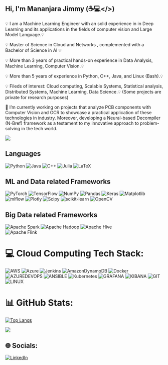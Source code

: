 ## Hi, I'm Mananjara Jimmy (☕💻</>)
💡 I am a Machine Learning Engineer with an solid experience in in Deep Learning and its applications in the fields of computer vision and Large Model Language.💡

💡 Master of Science in Cloud and Networks , complemented with a Bachelor of Science in AI 💡

💡 More than 3 years of practical hands-on experience in Data Analysis, Machine Learning, Computer Vision.💡

💡 More than 5 years of experience in Python, C++, Java, and Linux (Bash).💡

💡 Fileds of interest: Cloud computing, Scalable Systems, Statistical analysis, Distributed Systems, Machine Learning, Data Science.💡
 (Some projects are private for research purposes)
 
🔭 I’m currently working on projects that analyze PCB components with Computer Vision and OCR to showcase a practical application of these technologies in industry. Moreover, developing a Neural-based Decompiler (N-Bref) framework as a testament to my innovative approach to problem-solving in the tech world.

![](https://komarev.com/ghpvc/?username=Jimmy586)


## Languages 

![Python](https://img.shields.io/badge/python-3670A0?style=for-the-badge&logo=python&logoColor=ffdd54)
![Java](https://img.shields.io/badge/java-%23ED8B00.svg?style=for-the-badge&logo=java&logoColor=white)
![C++](https://img.shields.io/badge/c++-%2300599C.svg?style=for-the-badge&logo=c%2B%2B&logoColor=white)
![Julia](https://img.shields.io/badge/-Julia-9558B2?style=for-the-badge&logo=julia&logoColor=white) 
![LaTeX](https://img.shields.io/badge/latex-%23008080.svg?style=for-the-badge&logo=latex&logoColor=white) 

## ML and Data related Frameworks 
![PyTorch](https://img.shields.io/badge/PyTorch-%23EE4C2C.svg?style=for-the-badge&logo=PyTorch&logoColor=white)
![TensorFlow](https://img.shields.io/badge/TensorFlow-%23FF6F00.svg?style=for-the-badge&logo=TensorFlow&logoColor=white)
![NumPy](https://img.shields.io/badge/numpy-%23013243.svg?style=for-the-badge&logo=numpy&logoColor=white)
![Pandas](https://img.shields.io/badge/pandas-%23150458.svg?style=for-the-badge&logo=pandas&logoColor=white)
![Keras](https://img.shields.io/badge/Keras-%23D00000.svg?style=for-the-badge&logo=Keras&logoColor=white) 
![Matplotlib](https://img.shields.io/badge/Matplotlib-%23ffffff.svg?style=for-the-badge&logo=Matplotlib&logoColor=black) 
![mlflow](https://img.shields.io/badge/mlflow-%23d9ead3.svg?style=for-the-badge&logo=numpy&logoColor=blue) 
![Plotly](https://img.shields.io/badge/Plotly-%233F4F75.svg?style=for-the-badge&logo=plotly&logoColor=white) 
![Scipy](https://img.shields.io/badge/SciPy-%230C55A5.svg?style=for-the-badge&logo=scipy&logoColor=%white) 
![scikit-learn](https://img.shields.io/badge/scikit--learn-%23F7931E.svg?style=for-the-badge&logo=scikit-learn&logoColor=white)
![OpenCV](https://img.shields.io/badge/opencv-%23white.svg?style=for-the-badge&logo=opencv&logoColor=white)
## Big Data related Frameworks
 ![Apache Spark](https://img.shields.io/badge/Apache%20Spark-FDEE21?style=for-the-badge&logo=apachespark&logoColor=black) 
 ![Apache Hadoop](https://img.shields.io/badge/Apache%20Hadoop-66CCFF?style=for-the-badge&logo=apachehadoop&logoColor=black) 
 ![Apache Hive](https://img.shields.io/badge/Apache%20Hive-FDEE21?style=for-the-badge&logo=apachehive&logoColor=black)  
 ![Apache Flink](https://img.shields.io/badge/Apache%20Flink-E6526F?style=for-the-badge&logo=Apache%20Flink&logoColor=white)

# 💻 Cloud Computing Tech Stack:
 ![AWS](https://img.shields.io/badge/AWS-%23FF9900.svg?style=for-the-badge&logo=amazon-aws&logoColor=white) 
 ![Azure](https://img.shields.io/badge/azure-%230072C6.svg?style=for-the-badge&logo=microsoftazure&logoColor=white) 
 ![Jenkins](https://img.shields.io/badge/jenkins-%232C5263.svg?style=for-the-badge&logo=jenkins&logoColor=white) 
 ![AmazonDynamoDB](https://img.shields.io/badge/Amazon%20DynamoDB-4053D6?style=for-the-badge&logo=Amazon%20DynamoDB&logoColor=white) 
 ![Docker](https://img.shields.io/badge/docker-%230db7ed.svg?style=for-the-badge&logo=docker&logoColor=white) 
 ![AZUREDEVOPS](https://img.shields.io/badge/azuredevops-0078D7.svg?style=for-the-badge&logo=azuredevops&logoColor=white&color=%230078D7) 
 ![ANSIBLE](https://img.shields.io/badge/ansible-%231A1918.svg?style=for-the-badge&logo=ansible&logoColor=white) 
 ![Kubernetes](https://img.shields.io/badge/kubernetes-%23326ce5.svg?style=for-the-badge&logo=kubernetes&logoColor=white) 
 ![GRAFANA](https://img.shields.io/badge/grafana-F46800.svg?style=for-the-badge&logo=grafana&logoColor=white&color=%23F46800) 
 ![KIBANA](https://img.shields.io/badge/kibana-005571.svg?style=for-the-badge&logo=kibana&logoColor=white&color=%23005571) 
 ![GIT](https://img.shields.io/badge/Git-fc6d26?style=for-the-badge&logo=git&logoColor=white) 
 ![LINUX](https://img.shields.io/badge/Linux-FCC624?style=for-the-badge&logo=linux&logoColor=black) 
 
 
 
# 📊 GitHub Stats:
[![Top Langs](https://github-readme-stats-sigma-five.vercel.app/api/top-langs/?username=Jimmy586&layout=compact&theme=dark&langs_count=6&hide=HTML,CSS)](github.com/Jimmy586/)

![](https://github-contributor-stats.vercel.app/api?username=Jimmy586&limit=5&theme=dark&combine_all_yearly_contributions=true)

## 🌐 Socials:
[![LinkedIn](https://img.shields.io/badge/LinkedIn-%230077B5.svg?logo=linkedin&logoColor=white)](https://www.linkedin.com/in/vatosoa-mananjara-jimmy/) 



<!-- Proudly created with GPRM ( https://gprm.itsvg.in ) -->
<!--
**Jimmy586/Jimmy586** is a ✨ _special_ ✨ repository because its `README.md` (this file) appears on your GitHub profile.

Here are some ideas to get you started:


-->
